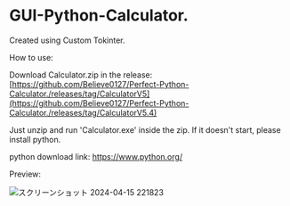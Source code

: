 # GUI-Python-Calculator.

Created using Custom Tokinter.

How to use:

Download Calculator.zip in the release:
[https://github.com/Believe0127/Perfect-Python-Calculator./releases/tag/CalculatorV5](https://github.com/Believe0127/Perfect-Python-Calculator./releases/tag/CalculatorV5.4)

Just unzip and run 'Calculator.exe' inside the zip.
If it doesn't start, please install python.

python download link: https://www.python.org/

Preview:

![スクリーンショット 2024-04-15 221823](https://github.com/Believe0127/Perfect-Python-Calculator./assets/101379299/7d9df891-5f62-4d50-8e75-516d47e88f0c)
